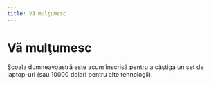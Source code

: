 ```yaml
---
title: Vă mulţumesc
---
```


# Vă mulţumesc

Şcoala dumneavoastră este acum înscrisă pentru a câştiga un set de laptop-uri (sau 10000 dolari pentru alte tehnologii).
